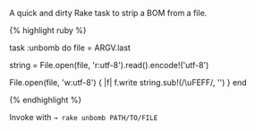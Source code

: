 A quick and dirty Rake task to strip a BOM from a file.

{% highlight ruby %}

task :unbomb do
  file = ARGV.last
  
  string = File.open(file, 'r:utf-8').read().encode!('utf-8')
  
  File.open(file, 'w:utf-8') { |f| f.write string.sub!(/\uFEFF/, '') }
end

{% endhighlight %}


Invoke with `→ rake unbomb PATH/TO/FILE`


